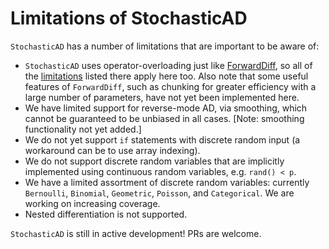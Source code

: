 # Limitations of StochasticAD

`StochasticAD` has a number of limitations that are important to be aware of:

* `StochasticAD` uses operator-overloading just like [ForwardDiff](https://juliadiff.org/ForwardDiff.jl/stable/), so all of the [limitations](https://juliadiff.org/ForwardDiff.jl/stable/user/limitations/) listed there apply here too. Also note that some useful features of `ForwardDiff`, such as chunking for greater efficiency with a large number of parameters, have not yet been implemented here.
* We have limited support for reverse-mode AD, via smoothing, which cannot be guaranteed to be unbiased in all cases. [Note: smoothing functionality not yet added.]
* We do not yet support `if` statements with discrete random input (a workaround can be to use array indexing).
* We do not support discrete random variables that are implicitly implemented using continuous random variables, e.g. `rand() < p`.
* We have a limited assortment of discrete random variables: currently `Bernoulli`, `Binomial`, `Geometric`, `Poisson`, and `Categorical`. We are working on increasing coverage.
* Nested differentiation is not supported.

`StochasticAD` is still in active development! PRs are welcome.

